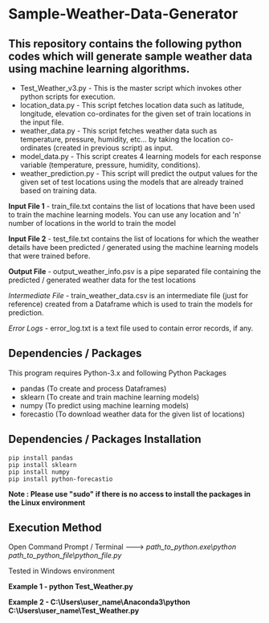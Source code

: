 # Sample-Weather-Data-Generator

## This repository contains the following python codes which will generate sample weather data using machine learning algorithms.

* Test_Weather_v3.py - This is the master script which invokes other python scripts for execution.
* location_data.py - This script fetches location data such as latitude, longitude, elevation co-ordinates for the given set of train locations in the input file.
* weather_data.py - This script fetches weather data such as temperature, pressure, humidity, etc... by taking the location co-ordinates (created in previous script) as input.
* model_data.py - This script creates 4 learning models for each response variable (temperature, pressure, humidity, conditions).
* weather_prediction.py - This script will predict the output values for the given set of test locations using the models that are already trained based on training data.



**Input File 1** - train_file.txt contains the list of locations that have been used to train the machine learning models. You can use any location and 'n' number of locations in the world to train the model

**Input File 2** - test_file.txt contains the list of locations for which the weather details have been predicted / generated using the machine learning models that were trained before.

**Output File** - output_weather_info.psv is a pipe separated file containing the predicted / generated weather data for the test locations

*Intermediate File* - train_weather_data.csv is an intermediate file (just for reference) created from a Dataframe which is used to train the models for prediction.

*Error Logs* - error_log.txt is a text file used to contain error records, if any.

## Dependencies / Packages
This program requires Python-3.x and following Python Packages

* pandas (To create and process Dataframes)
* sklearn (To create and train machine learning models)
* numpy (To predict using machine learning models)
* forecastio (To download weather data for the given list of locations)

## Dependencies / Packages Installation
```
pip install pandas
pip install sklearn
pip install numpy
pip install python-forecastio
```
**Note : Please use "sudo" if there is no access to install the packages in the Linux environment**

## Execution Method
Open Command Prompt / Terminal ---> *path_to_python.exe\python path_to_python_file\python_file.py*

Tested in Windows environment

**Example 1 - python Test_Weather.py**

**Example 2 - C:\Users\user_name\Anaconda3\python C:\Users\user_name\Test_Weather.py**
